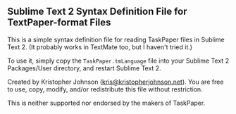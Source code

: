 ## Sublime Text 2 Syntax Definition File for TextPaper-format Files

This is a simple syntax definition file for reading TaskPaper files in Sublime Text 2.
(It probably works in TextMate too, but I haven't tried it.)

To use it, simply copy the `TaskPaper.tmLanguage` file into your Sublime Text 2 Packages/User directory, and restart Sublime Text 2.

Created by Kristopher Johnson (kris@kristopherjohnson.net).  You are free to use, copy, modify, and/or redistribute this file without restriction.

This is neither supported nor endorsed by the makers of TaskPaper.
